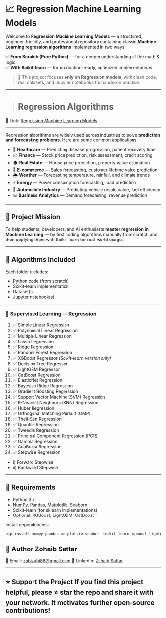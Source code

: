 # 📈 Regression Machine Learning Models

Welcome to **Regression Machine Learning Models** — a structured, beginner-friendly, and professional repository containing classic **Machine Learning regression algorithms** implemented in two ways:

✅ **From Scratch (Pure Python)** — for a deeper understanding of the math & logic  
✅ **With Scikit-learn** — for production-ready, optimized implementations  

> 📌 This project focuses **only on Regression models**, with clean code, real datasets, and Jupyter notebooks for hands-on practice.

---

> # Regression Algorithms

🔗 Link: [Regression Machine Learning Models](https://github.com/ZohaibSattarDataAI/Machine-Learning-From-Scratch/blob/main/Regression%20Machine%20Learning%20Models)

---

Regression algorithms are widely used across industries to solve **prediction and forecasting problems**. Here are some common applications:

- 🏥 **Healthcare** — Predicting disease progression, patient recovery time  
- 📈 **Finance** — Stock price prediction, risk assessment, credit scoring  
- 🏠 **Real Estate** — House price prediction, property value estimation  
- 🛒 **E-commerce** — Sales forecasting, customer lifetime value prediction  
- 🌦 **Weather** — Forecasting temperature, rainfall, and climate trends  
- ⚡ **Energy** — Power consumption forecasting, load prediction  
- 🚗 **Automobile Industry** — Predicting vehicle resale value, fuel efficiency  
- 📊 **Business Analytics** — Demand forecasting, revenue prediction  

---

## 🎯 Project Mission

To help students, developers, and AI enthusiasts **master regression in Machine Learning** — by first coding algorithms manually from scratch and then applying them with Scikit-learn for real-world usage.

---

## 🧠 Algorithms Included

Each folder includes:
- Python code (from scratch)
- Scikit-learn implementation
- Dataset(s)
- Jupyter notebook(s)

---

### 🔹 **Supervised Learning — Regression**

1. ✅ Simple Linear Regression  
2. ✅ Polynomial Linear Regression  
3. ✅ Multiple Linear Regression  
4. ✅ Lasso Regression  
5. ✅ Ridge Regression  
6. ✅ Random Forest Regression  
7. ✅ XGBoost Regressor *(Scikit-learn version only)*  
8. ✅ Decision Tree Regressor  
9. ✅ LightGBM Regressor  
10. ✅ CatBoost Regression  
11. ✅ ElasticNet Regression  
12. ✅ Bayesian Ridge Regression  
13. ✅ Gradient Boosting Regression  
14. ✅ Support Vector Machine (SVM) Regression  
15. ✅ K-Nearest Neighbors (KNN) Regression  
16. ✅ Huber Regression  
17. ✅ Orthogonal Matching Pursuit (OMP)  
18. ✅ Theil-Sen Regression  
19. ✅ Quantile Regression  
20. ✅ Tweedie Regression  
21. ✅ Principal Component Regression (PCR)  
22. ✅ Gamma Regression  
23. ✅ AdaBoost Regression  
24. ✅ Stepwise Regression  
   - i) Forward Stepwise  
   - ii) Backward Stepwise  

---

## 📘 Requirements

- Python 3.x
- NumPy, Pandas, Matplotlib, Seaborn
- Scikit-learn (for sklearn implementations)
- Optional: XGBoost, LightGBM, CatBoost

Install dependencies:
```bash
pip install numpy pandas matplotlib seaborn scikit-learn xgboost lightgbm catboost
```

## 🙌 Author **Zohaib Sattar** 

📧 Email: [zabizubi86@gmail.com](mailto:zabizubi86@gmail.com) 
🔗 LinkedIn: [Zohaib Sattar](https://www.linkedin.com/in/zohaib-sattar) 


---


## ⭐️ Support the Project If you find this project helpful, please ⭐️ star the repo and share it with your network. It motivates further open-source contributions!
